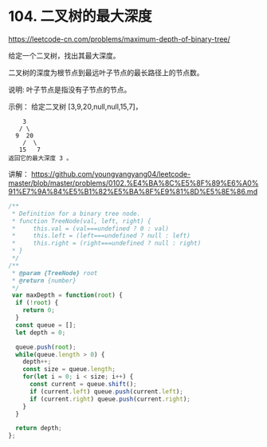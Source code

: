 # 104. 二叉树的最大深度

https://leetcode-cn.com/problems/maximum-depth-of-binary-tree/


给定一个二叉树，找出其最大深度。

二叉树的深度为根节点到最远叶子节点的最长路径上的节点数。

说明: 叶子节点是指没有子节点的节点。

示例：
给定二叉树 [3,9,20,null,null,15,7]，
```
    3
   / \
  9  20
    /  \
   15   7
返回它的最大深度 3 。
```

讲解：
https://github.com/youngyangyang04/leetcode-master/blob/master/problems/0102.%E4%BA%8C%E5%8F%89%E6%A0%91%E7%9A%84%E5%B1%82%E5%BA%8F%E9%81%8D%E5%8E%86.md


```js
/**
 * Definition for a binary tree node.
 * function TreeNode(val, left, right) {
 *     this.val = (val===undefined ? 0 : val)
 *     this.left = (left===undefined ? null : left)
 *     this.right = (right===undefined ? null : right)
 * }
 */
/**
 * @param {TreeNode} root
 * @return {number}
 */
 var maxDepth = function(root) {
  if (!root) {
    return 0;
  }
  const queue = [];
  let depth = 0;

  queue.push(root);
  while(queue.length > 0) {
    depth++;
    const size = queue.length;
    for(let i = 0; i < size; i++) {
      const current = queue.shift();
      if (current.left) queue.push(current.left);
      if (current.right) queue.push(current.right);
    }
  }

  return depth;
};
```
